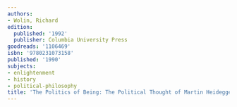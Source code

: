 ```yaml
---
authors:
- Wolin, Richard
edition:
  published: '1992'
  publisher: Columbia University Press
goodreads: '1106469'
isbn: '9780231073158'
published: '1990'
subjects:
- enlightenment
- history
- political-philosophy
title: 'The Politics of Being: The Political Thought of Martin Heidegger'
---
```


